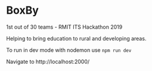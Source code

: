 # BoxBy
1st out of 30 teams - RMIT ITS Hackathon 2019

Helping to bring education to rural and developing areas.

To run in dev mode with nodemon use
```npm run dev```

Navigate to http://localhost:2000/
